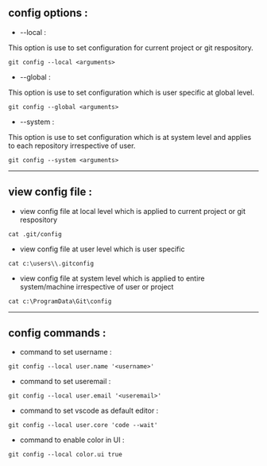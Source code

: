 ## config options :

- --local :

This option is use to set configuration for current project or git respository.

```
git config --local <arguments>
```

- --global :

This option is use to set configuration which is user specific at global level.

```
git config --global <arguments>
```

- --system :

This option is use to set configuration which is at system level and applies to each repository irrespective of user.

```
git config --system <arguments>
```

__________________________________________________________________________________________________________________________________________


## view config file :

- view config file at local level which is applied to current project or git respository
 
```
cat .git/config
```

- view config file at user level which is user specific

```
cat c:\users\\.gitconfig
```

- view config file at system level which is applied to entire system/machine irrespective of user or project

```
cat c:\ProgramData\Git\config
```

__________________________________________________________________________________________________________________________________________


## config commands :

- command to set username :
```
git config --local user.name '<username>'
```

- command to set useremail :
```
git config --local user.email '<useremail>'
```

- command to set vscode as default editor :

```
git config --local user.core 'code --wait'
```

- command to enable color in UI :

```
git config --local color.ui true
```




